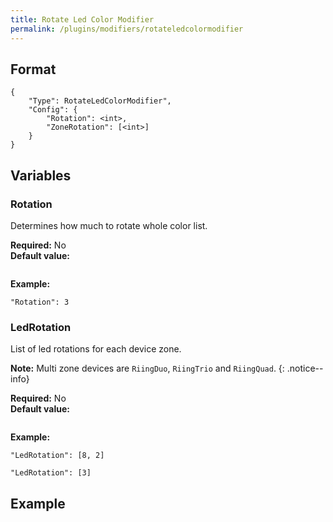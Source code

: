 ```yaml
---
title: Rotate Led Color Modifier
permalink: /plugins/modifiers/rotateledcolormodifier
---
```


## Format

~~~
{
    "Type": RotateLedColorModifier",
    "Config": {
        "Rotation": <int>,
        "ZoneRotation": [<int>]
    }
}
~~~

## Variables

### Rotation
<div class="variable-block" markdown="block">

Determines how much to rotate whole color list.

**Required:** No<br>
**Default value:**
~~~
~~~
**Example:**
~~~
"Rotation": 3
~~~

</div>

### LedRotation
<div class="variable-block" markdown="block">

List of led rotations for each device zone.

**Note:** Multi zone devices are `RiingDuo`, `RiingTrio` and `RiingQuad`.
{: .notice--info}

**Required:** No<br>
**Default value:**
~~~
~~~
**Example:**
~~~
"LedRotation": [8, 2]
~~~
~~~
"LedRotation": [3]
~~~

</div>

## Example

~~~
~~~